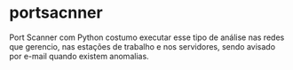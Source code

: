 # portsacnner
Port Scanner com Python costumo executar esse tipo de análise nas redes que gerencio, nas estações de trabalho e nos servidores, sendo avisado por e-mail quando existem anomalias. 
